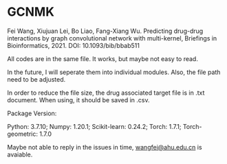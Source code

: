 # GCNMK

Fei Wang, Xiujuan Lei, Bo Liao, Fang-Xiang Wu. Predicting drug-drug interactions by graph convolutional network with multi-kernel, Briefings in Bioinformatics, 2021. DOI: 10.1093/bib/bbab511

All codes are in the same file. It works, but maybe not easy to read.

In the future, I will seperate them into individual modules. Also, the file path need to be adjusted.

In order to reduce the file size, the drug associated target file is in .txt document. When using, it should be saved in .csv.

Package Version:

Python: 3.7.10; 
Numpy: 1.20.1; 
Scikit-learn: 0.24.2; 
Torch: 1.7.1; 
Torch-geometric: 1.7.0

Maybe not able to reply in the issues in time, wangfei@ahu.edu.cn is avaiable. 
